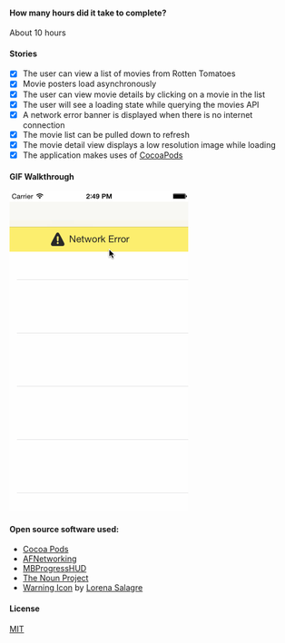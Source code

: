 
#### How many hours did it take to complete?

About 10 hours

#### Stories

- [x] The user can view a list of movies from Rotten Tomatoes
- [x] Movie posters load asynchronously
- [x] The user can view movie details by clicking on a movie in the list
- [x] The user will see a loading state while querying the movies API
- [x] A network error banner is displayed when there is no internet connection
- [x] The movie list can be pulled down to refresh
- [x] The movie detail view displays a low resolution image while loading
- [x] The application makes uses of [CocoaPods][1]

#### GIF Walkthrough

![Rotten Tomatoes GIF Walkthrough](rotten-tomatoes.gif)

#### Open source software used:

* [Cocoa Pods][1]
* [AFNetworking][2]
* [MBProgressHUD][3]
* [The Noun Project][4]
* [Warning Icon][5] by [Lorena Salagre][6]

#### License

[MIT](License)

[1]: http://cocoapods.org/
[2]: http://afnetworking.com/
[3]: https://github.com/matej/MBProgressHUD
[4]: http://thenounproject.com/
[5]: http://thenounproject.com/term/warning/32255/
[6]: http://thenounproject.com/lorens/
